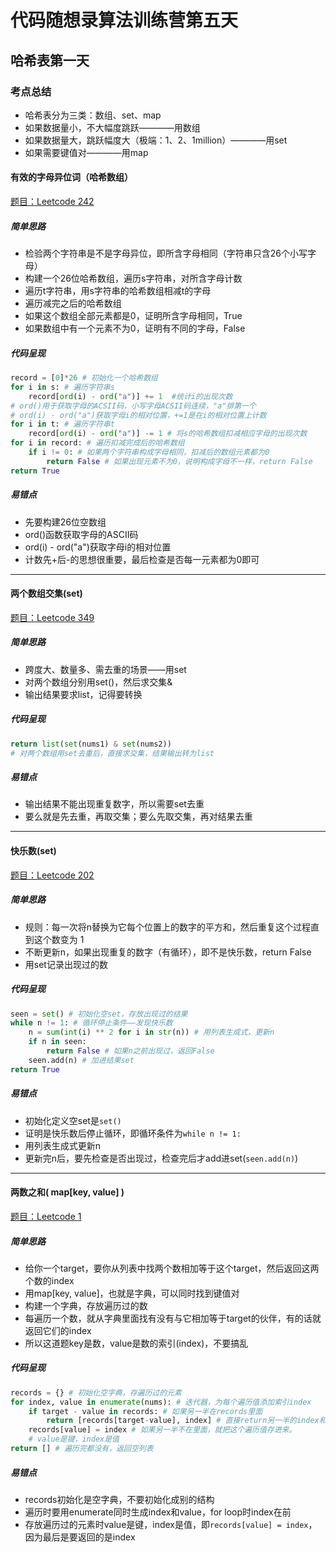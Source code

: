 # 代码随想录算法训练营第五天
## 哈希表第一天
### 考点总结
- 哈希表分为三类：数组、set、map
- 如果数据量小，不大幅度跳跃————用数组
- 如果数据量大，跳跃幅度大（极端：1、2、1million）————用set
- 如果需要键值对————用map

#### 有效的字母异位词（哈希数组）
[题目：Leetcode 242](https://leetcode.com/problems/valid-anagram)
##### 简单思路
- 检验两个字符串是不是字母异位，即所含字母相同（字符串只含26个小写字母）
- 构建一个26位哈希数组，遍历s字符串，对所含字母计数
- 遍历t字符串，用s字符串的哈希数组相减t的字母
- 遍历减完之后的哈希数组
- 	如果这个数组全部元素都是0，证明所含字母相同，True
- 	如果数组中有一个元素不为0，证明有不同的字母，False
##### 代码呈现
```python
record = [0]*26 # 初始化一个哈希数组
for i in s: # 遍历字符串s
	record[ord(i) - ord("a")] += 1 	#统计i的出现次数
# ord()用于获取字母的ACSII码，小写字母ACSII码连续，"a"排第一个
# ord(i) - ord("a")获取字母i的相对位置，+=1是在i的相对位置上计数
for i in t: # 遍历字符串t
	record[ord(i) - ord("a")] -= 1 # 将s的哈希数组扣减相应字母的出现次数
for i in record: # 遍历扣减完成后的哈希数组
	if i != 0: # 如果两个字符串构成字母相同，扣减后的数组元素都为0
		return False # 如果出现元素不为0，说明构成字母不一样，return False
return True
```
##### 易错点
- 先要构建26位空数组
- ord()函数获取字母的ASCII码
- ord(i) - ord("a")获取字母i的相对位置
- 计数先+后-的思想很重要，最后检查是否每一元素都为0即可

---

#### 两个数组交集(set)
[题目：Leetcode 349](https://leetcode.com/problems/intersection-of-two-arrays)
##### 简单思路
- 跨度大、数量多、需去重的场景——用set
- 对两个数组分别用set()，然后求交集&
- 输出结果要求list，记得要转换
##### 代码呈现
```python
return list(set(nums1) & set(nums2)) 
# 对两个数组用set去重后，直接求交集，结果输出转为list
```
##### 易错点
- 输出结果不能出现重复数字，所以需要set去重
- 要么就是先去重，再取交集；要么先取交集，再对结果去重

---

#### 快乐数(set)
[题目：Leetcode 202](https://leetcode.com/problems/happy-number)
##### 简单思路
- 规则：每一次将n替换为它每个位置上的数字的平方和，然后重复这个过程直到这个数变为 1
- 不断更新n，如果出现重复的数字（有循环），即不是快乐数，return False
- 用set记录出现过的数
##### 代码呈现
```python
seen = set() # 初始化空set，存放出现过的结果
while n != 1: # 循环停止条件——发现快乐数
	n = sum(int(i) ** 2 for i in str(n)) # 用列表生成式，更新n
	if n in seen:
		return False # 如果n之前出现过，返回False
	seen.add(n) # 加进结果set
return True
```
##### 易错点
- 初始化定义空set是`set()`
- 证明是快乐数后停止循环，即循环条件为`while n != 1:`
- 用列表生成式更新n
- 更新完n后，要先检查是否出现过，检查完后才add进set(`seen.add(n)`)

---

#### 两数之和( map[key, value] )
[题目：Leetcode 1](https://leetcode.com/problems/two-sum)
##### 简单思路
- 给你一个target，要你从列表中找两个数相加等于这个target，然后返回这两个数的index
- 用map[key, value]，也就是字典，可以同时找到键值对
- 构建一个字典，存放遍历过的数
- 每遍历一个数，就从字典里面找有没有与它相加等于target的伙伴，有的话就返回它们的index
- 所以这道题key是数，value是数的索引(index)，不要搞乱
##### 代码呈现
```python
records = {} # 初始化空字典，存遍历过的元素
for index, value in enumerate(nums): # 迭代器，为每个遍历值添加索引index
	if target - value in records: # 如果另一半在records里面
		return [records[target-value], index] # 直接return另一半的index和它的index
	records[value] = index # 如果另一半不在里面，就把这个遍历值存进来。
	# value是键，index是值
return [] # 遍历完都没有，返回空列表
```
##### 易错点
- records初始化是空字典，不要初始化成别的结构
- 遍历时要用enumerate同时生成index和value，for loop时index在前
- 存放遍历过的元素时value是键，index是值，即`records[value] = index`，因为最后是要返回的是index
